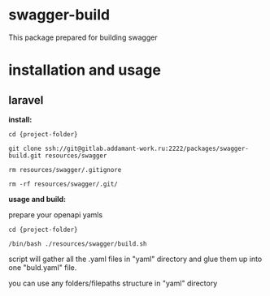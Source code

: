 # swagger-build

This package prepared for building swagger

# installation and usage

## laravel
**install:**

``cd {project-folder}``

``git clone ssh://git@gitlab.addamant-work.ru:2222/packages/swagger-build.git resources/swagger``

``rm resources/swagger/.gitignore``

``rm -rf resources/swagger/.git/``

**usage and build:**

prepare your openapi yamls

``cd {project-folder}``

``/bin/bash ./resources/swagger/build.sh``

script will gather all the .yaml files in "yaml" directory and glue them up into one "buld.yaml" file.

you can use any folders/filepaths structure in "yaml" directory
